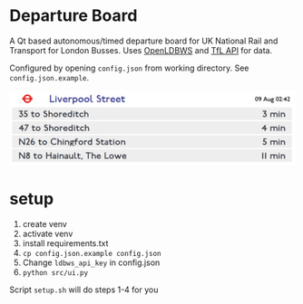 # Departure Board
A Qt based autonomous/timed departure board for UK National Rail and Transport
for London Busses. Uses [OpenLDBWS](https://lite.realtime.nationalrail.co.uk/OpenLDBWS/) and
[TfL API](https://api-portal.tfl.gov.uk/api-details#api=StopPoint) for data.

Configured by opening `config.json` from working directory. See `config.json.example`.

![screenshot](./screenshot.png)


# setup
1. create venv
2. activate venv
3. install requirements.txt
4. `cp config.json.example config.json`
5. Change `ldbws_api_key` in config.json
6. `python src/ui.py`

Script `setup.sh` will do steps 1-4 for you
